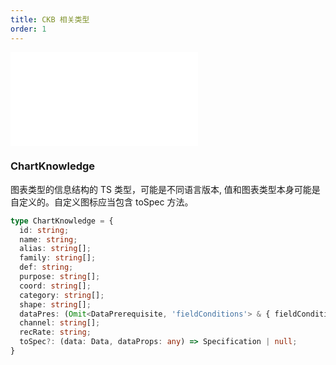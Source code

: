 ```yaml
---
title: CKB 相关类型
order: 1
---
```


<embed src='@/docs/common/style.md'></embed>

### ChartKnowledge

图表类型的信息结构的 TS 类型，可能是不同语言版本, 值和图表类型本身可能是自定义的。自定义图标应当包含 toSpec 方法。

```ts
type ChartKnowledge = {
  id: string;
  name: string;
  alias: string[];
  family: string[];
  def: string;
  purpose: string[];
  coord: string[];
  category: string[];
  shape: string[];
  dataPres: (Omit<DataPrerequisite, 'fieldConditions'> & { fieldConditions: string[] })[];
  channel: string[];
  recRate: string;
  toSpec?: (data: Data, dataProps: any) => Specification | null;
}
```
